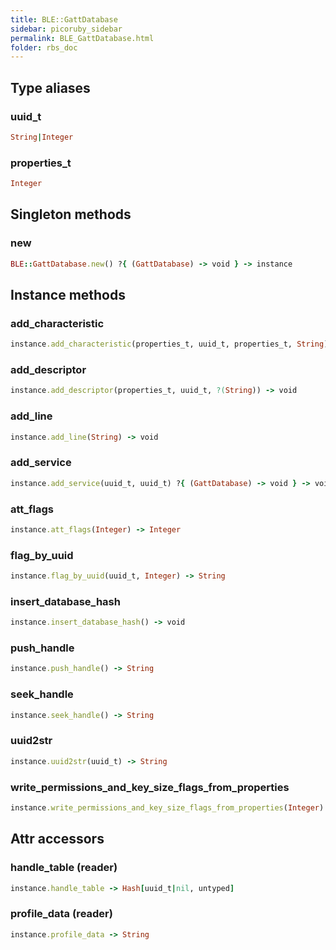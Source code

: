 ```yaml
---
title: BLE::GattDatabase
sidebar: picoruby_sidebar
permalink: BLE_GattDatabase.html
folder: rbs_doc
---
```

## Type aliases
### uuid_t
```ruby
String|Integer
```
### properties_t
```ruby
Integer
```
## Singleton methods
### new

```ruby
BLE::GattDatabase.new() ?{ (GattDatabase) -> void } -> instance
```
## Instance methods
### add_characteristic

```ruby
instance.add_characteristic(properties_t, uuid_t, properties_t, String) ?{ (GattDatabase) -> void } -> void
```
### add_descriptor

```ruby
instance.add_descriptor(properties_t, uuid_t, ?(String)) -> void
```
### add_line

```ruby
instance.add_line(String) -> void
```
### add_service

```ruby
instance.add_service(uuid_t, uuid_t) ?{ (GattDatabase) -> void } -> void
```
### att_flags

```ruby
instance.att_flags(Integer) -> Integer
```
### flag_by_uuid

```ruby
instance.flag_by_uuid(uuid_t, Integer) -> String
```
### insert_database_hash

```ruby
instance.insert_database_hash() -> void
```
### push_handle

```ruby
instance.push_handle() -> String
```
### seek_handle

```ruby
instance.seek_handle() -> String
```
### uuid2str

```ruby
instance.uuid2str(uuid_t) -> String
```
### write_permissions_and_key_size_flags_from_properties

```ruby
instance.write_permissions_and_key_size_flags_from_properties(Integer) -> Integer
```
## Attr accessors
### handle_table (reader)
```ruby
instance.handle_table -> Hash[uuid_t|nil, untyped]
```
### profile_data (reader)
```ruby
instance.profile_data -> String
```
